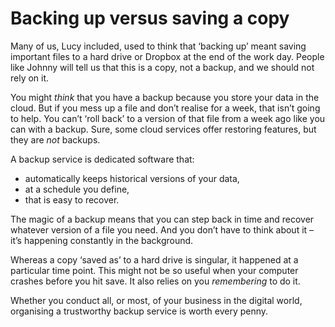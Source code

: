 # Backing up versus saving a copy

Many of us, Lucy included, used to think that ‘backing up’ meant saving important files to a hard drive or Dropbox at the end of the work day. People like Johnny will tell us that this is a copy, not a backup, and we should not rely on it.

You might _think_ that you have a backup because you store your data in the cloud. But if you mess up a file and don’t realise for a week, that isn’t going to help. You can’t ‘roll back’ to a version of that file from a week ago like you can with a backup. Sure, some cloud services offer restoring features, but they are _not_ backups.

A backup service is dedicated software that:

- automatically keeps historical versions of your data,
- at a schedule you define,
- that is easy to recover.

The magic of a backup means that you can step back in time and recover whatever version of a file you need. And you don’t have to think about it – it’s happening constantly in the background.

Whereas a copy ‘saved as’ to a hard drive is singular, it happened at a particular time point. This might not be so useful when your computer crashes before you hit save. It also relies on you _remembering_ to do it.

Whether you conduct all, or most, of your business in the digital world, organising a trustworthy backup service is worth every penny.

